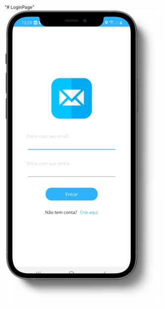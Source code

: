 "# LoginPage" 
![Logo do GitHub](https://github.com/Marcos-Jose-DV/LoginPage/blob/main/LoginPages/Resources/Images/loginPage.png)
